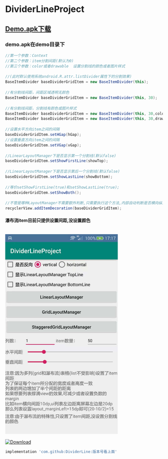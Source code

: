 # DividerLineProject
## [Demo.apk下载](https://raw.githubusercontent.com/zhongruiAndroid/DividerLineProject/master/demo/demo.apk "apk文件")
### demo.apk在demo目录下

```java
//第一个参数：Context 
//第二个参数：item分割间距(默认为0)
//第三个参数：color或者drawable  设置分割线的颜色或者图片样式

//(此时默认使用系统android.R.attr.listDivider属性下的分割效果)
BaseItemDivider baseDividerGridItem = new BaseItemDivider(this);

//有分割线间距，间距区域透明无颜色
BaseItemDivider baseDividerGridItem = new BaseItemDivider(this, 30);

//有分割线间距，分割线有颜色或图片样式
BaseItemDivider baseDividerGridItem = new BaseItemDivider(this, 30,color);
BaseItemDivider baseDividerGridItem = new BaseItemDivider(this, 30,drawable);

//设置水平方向item之间的间隔
baseDividerGridItem.setHGap(hGap);
//设置垂直方向item之间的间隔
baseDividerGridItem.setVGap(vGap);

//LinearLayoutManager下是否显示第一个分割线(默认false)
baseDividerGridItem.setShowFirstLine(showTop);

//LinearLayoutManager下是否显示第后一个分割线(默认false)
baseDividerGridItem.setShowLastLine(showBottom);

//等价setShowFirstLine(true)和setShowLastLine(true);
baseDividerGridItem.setShowBoth();

//不管是哪种LayoutManager不需要额外判断,只需要执行这个方法,内部自动判断是否横向纵向以及反向
recyclerView.addItemDecoration(baseDividerGridItem);
```
#### 瀑布流item目前只提供设置间距,没设置颜色
<br/>
  
  
<img src="https://github.com/zhongruiAndroid/DividerLineProject/blob/master/image/image.jpg" alt="image" width="auto" height="640" >




[ ![Download](https://api.bintray.com/packages/zhongrui/mylibrary/DividerLine/images/download.svg) ](https://bintray.com/zhongrui/mylibrary/DividerLine/_latestVersion)
```gradle
implementation 'com.github:DividerLine:版本号看上面'
```